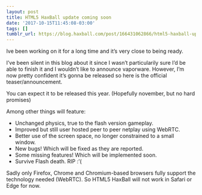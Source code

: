 ```yaml
---
layout: post
title: HTML5 HaxBall update coming soon
date: '2017-10-15T11:45:08-03:00'
tags: []
tumblr_url: https://blog.haxball.com/post/166431062866/html5-haxball-update-coming-soon
---
```

Ive been working on it for a long time and it’s very close to being ready.

I’ve been silent in this blog about it since I wasn’t particularily sure I’d be able to finish it and I wouldn’t like to announce vaporware. However, I’m now pretty confident it’s gonna be released so here is the official teaser/announcement.

You can expect it to be released this year. (Hopefully november, but no hard promises)

Among other things will feature:

- Unchanged physics, true to the flash version gameplay.
- Improved but still user hosted peer to peer netplay using WebRTC.
- Better use of the screen space, no longer constrained to a small window.
- New bugs! Which will be fixed as they are reported.
- Some missing features! Which will be implemented soon.
- Survive Flash death. RIP :’(

Sadly only Firefox, Chrome and Chromium-based browsers fully support the technology needed (WebRTC). So HTML5 HaxBall will not work in Safari or Edge for now.

